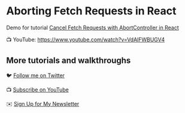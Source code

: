 # Aborting Fetch Requests in React

Demo for tutorial [Cancel Fetch Requests with AbortController in React](https://www.youtube.com/watch?v=VdAlFWBUGV4)

📺 YouTube: https://www.youtube.com/watch?v=VdAlFWBUGV4

## More tutorials and walkthroughs

🐦 [Follow me on Twitter](https://twitter.com/colbyfayock)

📺 [Subscribe on YouTube](https://kdta.io/MF13e)

✉️ [Sign Up for My Newsletter](https://colbyfayock.com/newsletter)
